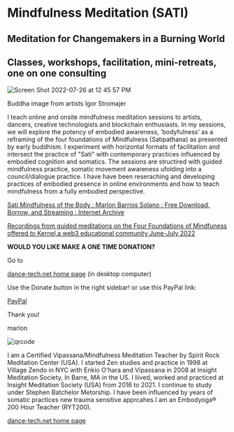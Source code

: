 # Mindfulness Meditation (SATI)
## Meditation for Changemakers in a Burning World
## Classes, workshops, facilitation, mini-retreats, one on one consulting

![Screen Shot 2022-07-26 at 12 45 57 PM](https://user-images.githubusercontent.com/90220317/181602860-85ffeb5d-957f-4e15-ba1d-e1de9f804292.png)

Buddha image from artists Igor Stromajer

I teach online and onsite mindfulness meditation sessions to artists, dancers, creative technologists and blockchain enthusiasts. In my sessions, we will explore the potency of embodied awareness, ‘bodyfulness’ as a reframing of the four foundations of Mindfulness (Satipathana) as presented by early buddhism. I experiment with horizontal formats of facilitation and  intersect the practice of "Sati" with  contemporary practices influenced by embodied cognition and somatics. The sessions are  structired with  guided mindfulness practice, somatic movement awareness ufolding into a council/dialogue practice. I have have been reseraching and developing practices of embodied presence in online environments and how to teach mindfulness  from a fully embodied perspective. 



[Sati Mindfulness of the Body : Marlon Barrios Solano : Free Download, Borrow, and Streaming : Internet Archive](https://archive.org/details/sati_07_27_22)

[Recordings from guided meditations on the Four Foundations of Mindfuness offered to Kernel,a web3 educational community June-July 2022](https://www.kernel.community/en/build/dance/sati)

<p><b>WOULD YOU LIKE MAKE A ONE TIME DONATION?</b></p>

Go to

[dance-tech.net home page](https://www.dance-tech.net/) (in desktop computer)

Use the Donate button in the right sidebar!
or use this PayPal link:

[PayPal](https://www.paypal.com/paypalme/marlonbarriossolano?country.x=US&locale.x=en_US)


Thank you!

marlon


![qrcode](https://user-images.githubusercontent.com/90220317/189076065-8084084a-611e-443c-a417-26d929209159.png)

I am a Certified Vipassana/Mindfulness Meditation Teacher by Spirit Rock Meditation Center (USA). I started Zen studies and practice in 1998 at Village Zendo in NYC with Enkio O'hara and Vipassana in 2008 at Insight Meditation Society, In Barre, MA in the US. I liived, worked and practiced at Insight Meditation Society (USA) from 2016 to 2021. I continue to study under Stephen Batchelor Metorship. I have been influenced by years of somatic practices new trauma sensitive apprcahes.I am an Embodyoga® 200 Hour Teacher (RYT200).

[dance-tech.net home page](https://www.dance-tech.net/profile/network_producer) 









 

